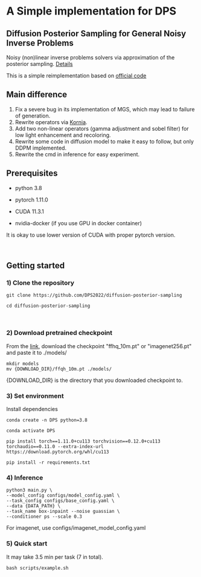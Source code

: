 # A Simple implementation for DPS

## Diffusion Posterior Sampling for General Noisy Inverse Problems

Noisy (non)linear inverse problems solvers via approximation of the posterior sampling. [Details](https://openreview.net/forum?id=OnD9zGAGT0k)

This is a simple reimplementation based on [official code](https://github.com/DPS2022/diffusion-posterior-sampling)

## Main difference
1. Fix a severe bug in its implementation of MGS, which may lead to failure of generation.
2. Rewrite operators via [Kornia](https://github.com/kornia/kornia).
3. Add two non-linear operators (gamma adjustment and sobel filter) for low light enhancement and recoloring.
4. Rewrite some code in diffusion model to make it easy to follow, but only DDPM implemented.
5. Rewrite the cmd in inference for easy experiment.

## Prerequisites
- python 3.8

- pytorch 1.11.0

- CUDA 11.3.1

- nvidia-docker (if you use GPU in docker container)

It is okay to use lower version of CUDA with proper pytorch version.


<br />

## Getting started 

### 1) Clone the repository

```
git clone https://github.com/DPS2022/diffusion-posterior-sampling

cd diffusion-posterior-sampling
```

<br />

### 2) Download pretrained checkpoint
From the [link](https://drive.google.com/drive/folders/1jElnRoFv7b31fG0v6pTSQkelbSX3xGZh?usp=sharing), download the checkpoint "ffhq_10m.pt" or "imagenet256.pt" and paste it to ./models/
```
mkdir models
mv {DOWNLOAD_DIR}/ffqh_10m.pt ./models/
```
{DOWNLOAD_DIR} is the directory that you downloaded checkpoint to.


### 3) Set environment

Install dependencies

```
conda create -n DPS python=3.8

conda activate DPS

pip install torch==1.11.0+cu113 torchvision==0.12.0+cu113 torchaudio==0.11.0 --extra-index-url https://download.pytorch.org/whl/cu113

pip install -r requirements.txt
```


### 4) Inference

```
python3 main.py \
--model_config configs/model_config.yaml \
--task_config configs/base_config.yaml \
--data {DATA_PATH} \
--task_name box-inpaint --noise guassian \
--conditioner ps --scale 0.3
```

For imagenet, use configs/imagenet_model_config.yaml

### 5) Quick start
It may take 3.5 min per task (7 in total).
```
bash scripts/example.sh
```


